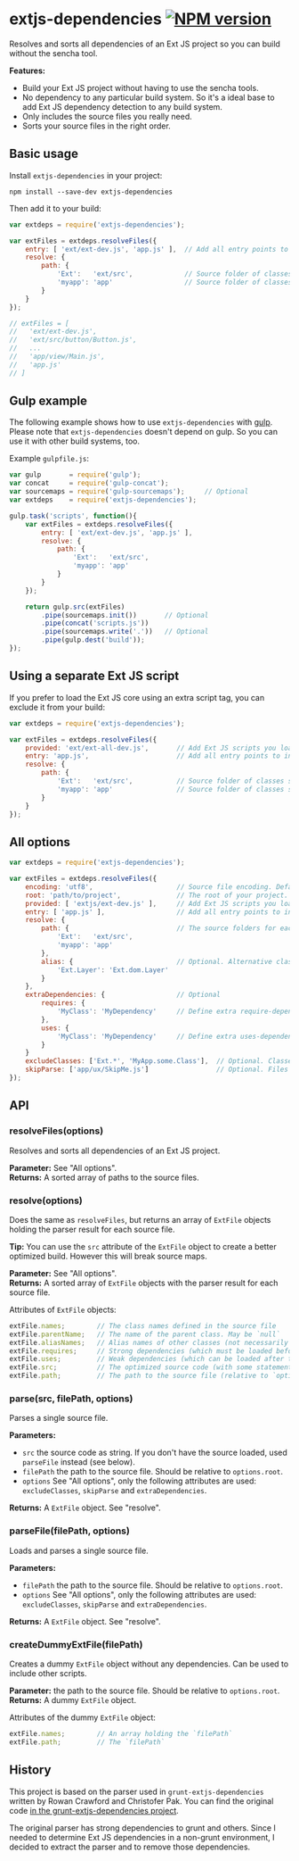 extjs-dependencies [![NPM version][npm-image]][npm-url]
==================

Resolves and sorts all dependencies of an Ext JS project so you can build without the sencha tool.

**Features:**

  - Build your Ext JS project without having to use the sencha tools.
  - No dependency to any particular build system. So it's a ideal base to add Ext JS dependency
detection to any build system.
  - Only includes the source files you really need.
  - Sorts your source files in the right order.


Basic usage
-----------

Install `extjs-dependencies` in your project:

    npm install --save-dev extjs-dependencies

Then add it to your build:

~~~javascript
var extdeps = require('extjs-dependencies');

var extFiles = extdeps.resolveFiles({
    entry: [ 'ext/ext-dev.js', 'app.js' ],  // Add all entry points to include with dependencies
    resolve: {
        path: {
            'Ext':   'ext/src',             // Source folder of classes starting with `Ext.`
            'myapp': 'app'                  // Source folder of classes starting with `myapp.`
        }
    }
});

// extFiles = [
//   'ext/ext-dev.js',
//   'ext/src/button/Button.js',
//   ...
//   'app/view/Main.js',
//   'app.js'
// ]
~~~


Gulp example
------------

The following example shows how to use `extjs-dependencies` with [gulp](http://gulpjs.com/).
Please note that `extjs-dependencies` doesn't depend on gulp. So you can use it with other build systems, too.

Example `gulpfile.js`:

~~~javascript
var gulp       = require('gulp');
var concat     = require('gulp-concat');
var sourcemaps = require('gulp-sourcemaps');     // Optional
var extdeps    = require('extjs-dependencies');

gulp.task('scripts', function(){
    var extFiles = extdeps.resolveFiles({
        entry: [ 'ext/ext-dev.js', 'app.js' ],
        resolve: {
            path: {
                'Ext':   'ext/src',
                'myapp': 'app'
            }
        }
    });

    return gulp.src(extFiles)
        .pipe(sourcemaps.init())       // Optional
        .pipe(concat('scripts.js'))
        .pipe(sourcemaps.write('.'))   // Optional
        .pipe(gulp.dest('build'));
});
~~~


Using a separate Ext JS script
------------------------------

If you prefer to load the Ext JS core using an extra script tag, you can exclude it from your build:

~~~javascript
var extdeps = require('extjs-dependencies');

var extFiles = extdeps.resolveFiles({
    provided: 'ext/ext-all-dev.js',       // Add Ext JS scripts you load independently in your html file
    entry: 'app.js',                      // Add all entry points to include with dependencies
    resolve: {
        path: {
            'Ext':   'ext/src',           // Source folder of classes starting with `Ext.`
            'myapp': 'app'                // Source folder of classes starting with `myapp.`
        }
    }
});
~~~


All options
-----------

~~~javascript
var extdeps = require('extjs-dependencies');

var extFiles = extdeps.resolveFiles({
    encoding: 'utf8',                     // Source file encoding. Default: 'utf8'
    root: 'path/to/project',              // The root of your project. All paths are relative to this.
    provided: [ 'extjs/ext-dev.js' ],     // Add Ext JS scripts you load independently in your html file
    entry: [ 'app.js' ],                  // Add all entry points to include with dependencies
    resolve: {
        path: {                           // The source folders for each class name prefix
            'Ext':   'ext/src',
            'myapp': 'app'
        },
        alias: {                          // Optional. Alternative class names
            'Ext.Layer': 'Ext.dom.Layer'
        }
    },
    extraDependencies: {                  // Optional
        requires: {
            'MyClass': 'MyDependency'     // Define extra require-dependencies here
        },
        uses: {
            'MyClass': 'MyDependency'     // Define extra uses-dependencies here
        }
    }
    excludeClasses: ['Ext.*', 'MyApp.some.Class'],  // Optional. Classes to exclude
    skipParse: ['app/ux/SkipMe.js']                 // Optional. Files to exclude (with dependencies)
});
~~~


API
---

### resolveFiles(options)

Resolves and sorts all dependencies of an Ext JS project.

**Parameter:** See "All options".  
**Returns:** A sorted array of paths to the source files.


### resolve(options)

Does the same as `resolveFiles`, but returns an array of `ExtFile` objects holding the parser result for each source file.

**Tip:** You can use the `src` attribute of the `ExtFile` object to create a better optimized build. However this will break source maps.

**Parameter:** See "All options".  
**Returns:** A sorted array of `ExtFile` objects with the parser result for each source file.

Attributes of `ExtFile` objects:

~~~javascript
extFile.names;        // The class names defined in the source file
extFile.parentName;   // The name of the parent class. May be `null`
extFile.aliasNames;   // Alias names of other classes (not necessarily defined in this source file)
extFile.requires;     // Strong dependencies (which must be loaded before this source file)
extFile.uses;         // Weak dependencies (which can be loaded after this source file)
extFile.src;          // The optimized source code (with some statements like `require` removed)
extFile.path;         // The path to the source file (relative to `options.root`)
~~~


### parse(src, filePath, options)

Parses a single source file.

**Parameters:**

  - `src` the source code as string. If you don't have the source loaded, used `parseFile` instead (see below).
  - `filePath` the path to the source file. Should be relative to `options.root`.
  - `options` See "All options", only the following attributes are used: `excludeClasses`, `skipParse` and `extraDependencies`.
  
**Returns:** A `ExtFile` object. See "resolve".



### parseFile(filePath, options)

Loads and parses a single source file.

**Parameters:**

  - `filePath` the path to the source file. Should be relative to `options.root`.
  - `options` See "All options", only the following attributes are used: `excludeClasses`, `skipParse` and `extraDependencies`.
  
**Returns:** A `ExtFile` object. See "resolve".



### createDummyExtFile(filePath)

Creates a dummy `ExtFile` object without any dependencies. Can be used to include other scripts.

**Parameter:** the path to the source file. Should be relative to `options.root`.  
**Returns:** A dummy `ExtFile` object.

Attributes of the dummy `ExtFile` object:

~~~javascript
extFile.names;        // An array holding the `filePath`
extFile.path;         // The `filePath`
~~~



History
-------

This project is based on the parser used in `grunt-extjs-dependencies` written by Rowan Crawford and Christofer Pak.
You can find the original code [in the grunt-extjs-dependencies project](https://github.com/cpak/grunt-extjs-dependencies/blob/master/tasks/lib/parser.js).

The original parser has strong dependencies to grunt and others. Since I needed to determine Ext JS dependencies in a
non-grunt environment, I decided to extract the parser and to remove those dependencies.


[npm-url]: https://www.npmjs.com/package/extjs-dependencies
[npm-image]: https://img.shields.io/npm/v/extjs-dependencies.svg

